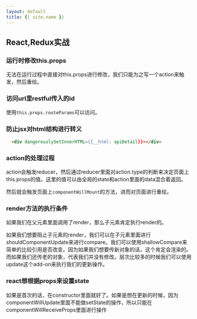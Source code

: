 ```yaml
---
layout: default
title: {{ site.name }}
---
```

## React,Redux实战

### 运行时修改this.props
无法在运行过程中直接对this.props进行修改，我们只能为之写一个action来触发，然后重绘。

### 访问url里restful传入的id
使用`this.props.routeParams`可以访问。

### 防止jsx对html结构进行转义
```html
  <div dangerouslySetInnerHTML={{__html: apiDetail}}></div>
```

### action的处理过程
action会触发reducer，然后通过reducer里面对action.type的判断来决定页面上this.props的值。这里的值可以由全局的state和action里面的data混合着返回。

然后就会触发页面上`componentWillMount`的方法，进而对页面进行重绘。

### render方法的执行条件
如果我们在父元素里面调用了render，那么子元素肯定执行render的。

如果我们想要阻止子元素的render，我们可以在子元素里面进行shouldComponentUpdate来进行compare。我们可以使用shallowCompare来简单的比较引用是否改变。因为如果我们想要传新对象的话，这个肯定会渲染的。而如果我们还传老的对象，代表我们并没有修改。层次比较多的时候我们可以使用update这个add-on来执行我们的更新操作。

### react想根据props来设置state
如果是首次的话，在constructor里面就好了。如果是想在更新的时候，因为componentWillUpdate里面不能做setState的操作，所以只能在componentWillReceiveProps里面进行操作
